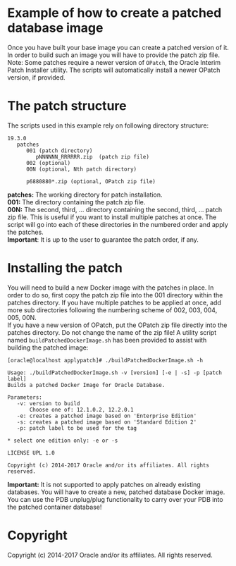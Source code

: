 Example of how to create a patched database image
=============================================
Once you have built your base image you can create a patched version of it.
In order to build such an image you will have to provide the patch zip file.
Note: Some patches require a newer version of `OPatch`, the Oracle Interim Patch Installer utility.
The scripts will automatically install a newer OPatch version, if provided.

# The patch structure
The scripts used in this example rely on following directory structure:

    19.3.0
       patches
          001 (patch directory)
             pNNNNNN_RRRRRR.zip  (patch zip file)
          002 (optional)
          00N (optional, Nth patch directory)
          
          p6880880*.zip (optional, OPatch zip file)
       
**patches:** The working directory for patch installation.  
**001:** The directory containing the patch zip file.  
**00N:** The second, third, ... directory containing the second, third, ... patch zip file.
This is useful if you want to install multiple patches at once. The script will
go into each of these directories in the numbered order and apply the patches.  
**Important**: It is up to the user to guarantee the patch order, if any.

# Installing the patch
You will need to build a new Docker image with the patches in place. In order
to do so, first copy the patch zip file into the 001 directory within the patches directory.
If you have multiple patches to be applied at once, add more sub directories following the
numbering scheme of 002, 003, 004, 005, 00N.  
If you have a new version of OPatch, put the OPatch zip file directly into the
patches directory. Do not change the name of the zip file!
A utility script named `buildPatchedDockerImage.sh` has been provided to assist with building
the patched image:

    [oracle@localhost applypatch]# ./buildPatchedDockerImage.sh -h
    
    Usage: ./buildPatchedDockerImage.sh -v [version] [-e | -s] -p [patch label]
    Builds a patched Docker Image for Oracle Database.
    
    Parameters:
       -v: version to build
           Choose one of: 12.1.0.2, 12.2.0.1
       -e: creates a patched image based on 'Enterprise Edition'
       -s: creates a patched image based on 'Standard Edition 2'
       -p: patch label to be used for the tag
    
    * select one edition only: -e or -s
    
    LICENSE UPL 1.0
    
    Copyright (c) 2014-2017 Oracle and/or its affiliates. All rights reserved.

**Important:** It is not supported to apply patches on already existing databases.
You will have to create a new, patched database Docker image. You can use the PDB unplug/plug
functionality to carry over your PDB into the patched container database!

# Copyright
Copyright (c) 2014-2017 Oracle and/or its affiliates. All rights reserved.
